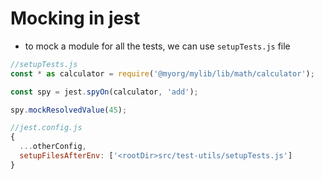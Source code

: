 # Mocking in jest

- to mock a module for all the tests, we can use `setupTests.js` file

```js
//setupTests.js
const * as calculator = require('@myorg/mylib/lib/math/calculator');

const spy = jest.spyOn(calculator, 'add');

spy.mockResolvedValue(45);
```

```js
//jest.config.js
{
  ...otherConfig,
  setupFilesAfterEnv: ['<rootDir>src/test-utils/setupTests.js']
}
```


